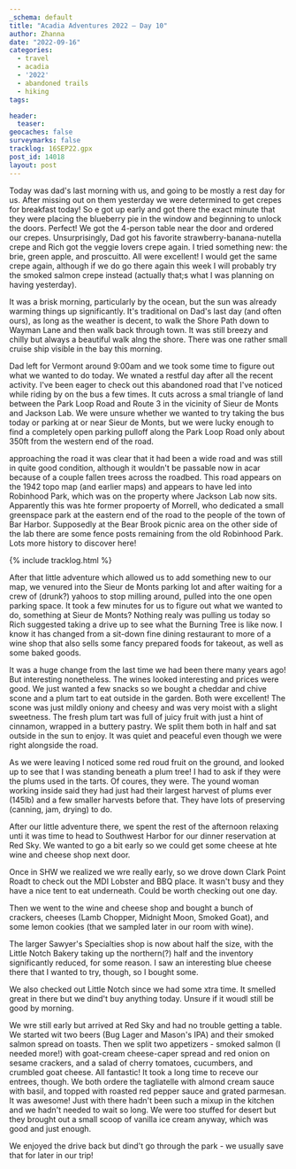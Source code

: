 ```yaml
---
_schema: default
title: "Acadia Adventures 2022 – Day 10"
author: Zhanna
date: "2022-09-16"
categories: 
  - travel
  - acadia
  - '2022'
  - abandoned trails
  - hiking
tags:

header:
  teaser:
geocaches: false
surveymarks: false
tracklog: 16SEP22.gpx
post_id: 14018
layout: post  
---
```


Today was dad's last morning with us, and going to be mostly a rest day for us. After missing out on them yesterday we were determined to get crepes for breakfast today! So e got up early and got there the exact minute that they were placing the blueberry pie in the window and beginning to unlock the doors. Perfect! We got the 4-person table near the door and ordered our crepes. Unsurprisingly, Dad got his favorite strawberry-banana-nutella crepe and Rich got the veggie lovers crepe again. I tried something new: the brie, green apple, and proscuitto. All were excellent! I would get the same crepe again, although if we do go there again this week I will probably try the smoked salmon crepe instead (actually that;s what I was planning on having yesterday).

It was a brisk morning, particularly by the ocean, but the sun was already warming things up significantly. It's traditional on Dad's last day (and often ours), as long as the weather is decent, to walk the Shore Path down to Wayman Lane and then walk back through town. It was still breezy and chilly but always a beautiful walk alng the shore. There was one rather small cruise ship visible in the bay this morning.

Dad left for Vermont around 9:00am and we took some time to figure out what we wanted to do today. We wnated a restful day after all the recent activity. I've been eager to check out this abandoned road that I've noticed while riding by on the bus a few times. It cuts across a smal triangle of land between the Park Loop Road and Route 3 in the vicinity of Sieur de Monts and Jackson Lab. We were unsure whether we wanted to try taking the bus today or parking at or near Sieur de Monts, but we were lucky enough to find a completely open parking pulloff along the Park Loop Road only about 350ft from the western end of the road. 

approaching the road it was clear that it had been a wide road and was still in quite good condition, although it wouldn't be passable now in acar because of a couple fallen trees across the roadbed. This road appears on the 1942 topo map (and earlier maps) and appears to have led into Robinhood Park, which was on the property where Jackson Lab now sits. Apparently this was hte former propoerty of Morrell, who dedicated a small greenspace park at the eastern end of the road to the people of the town of Bar Harbor. Supposedly at the Bear Brook picnic area on the other side of the lab there are some fence posts remaining from the old Robinhood Park. Lots more history to discover here!

{% include tracklog.html %}

After that little adventure which allowed us to add something new to our map, we venured into the Sieur de Monts parking lot and after waiting for a crew of (drunk?) yahoos to stop milling around, pulled into the one open parking space. It took a few minutes for us to figure out what we wanted to do, something at Sieur de Monts? Nothing realy was pulling us today so Rich suggested taking a drive up to see what the Burning Tree is like now. I know it has changed from a sit-down fine dining restaurant to more of a wine shop that also sells some fancy prepared foods for takeout, as well as some baked goods. 

It was a huge change from the last time we had been there many years ago! But interesting nonetheless. The wines looked interesting and prices were good. We just wanted a few snacks so we bought a cheddar and chive scone and a plum tart to eat outside in the garden. Both were excellent! The scone was just mildly oniony and cheesy and was very moist with a slight sweetness. The fresh plum tart was full of juicy fruit with just a hint of cinnamon, wrapped in a buttery pastry. We split them both in half and sat outside in the sun to enjoy. It was quiet and peaceful even though we were right alongside the road.

As we were leaving I noticed some red roud fruit on the ground, and looked up to see that I was standing beneath a plum tree! I had to ask if they were the plums used in the tarts. Of coures, they were. The yound woman working inside said they had just had their largest harvest of plums ever (145lb) and a few smaller harvests before that. They have lots of preserving (canning, jam, drying) to do.

After our little adventure there, we spent the rest of the afternoon relaxing unti it was time to head to Southwest Harbor for our dinner reservation at Red Sky. We wanted to go a bit early so we could get some cheese at hte wine and cheese shop next door.

Once in SHW we realized we wre really early, so we drove down Clark Point Roadt to check out the MDI Lobster and BBQ place. It wasn't busy and they have a nice tent to eat underneath. Could be worth checking out one day.

Then we went to the wine and cheese shop and bought a bunch of crackers, cheeses (Lamb Chopper, Midnight Moon, Smoked Goat), and some lemon cookies (that we sampled later in our room with wine). 

The larger Sawyer's Specialties shop is now about half the size, with the Little Notch Bakery taking up the northern(?) half and the inventory significantly reduced, for some reason. I saw an interesting blue cheese there that I wanted to try, though, so I bought some.

We also checked out Little Notch since we had some xtra time. It smelled great in there but we dind't buy anything today. Unsure if it woudl still be good by morning.

We wre still early but arrived at Red Sky and had no trouble getting a table. We started wit two beers (Bug Lager and Mason's IPA) and their smoked salmon spread on toasts. Then we split two appetizers - smoked salmon (I needed more!) with goat-cream cheese-caper spread and red onion on sesame crackers, and a salad of cherry tomatoes, cucumbers, and crumbled goat cheese. All fantastic! It took a long time to receve our entrees, though. We both ordere the tagliatelle with almond cream sauce with basil, and topped with roasted red pepper sauce and grated parmesan. It was awesome! Just with there hadn't been such a mixup in the kitchen and we hadn't needed to wait so long. We were too stuffed for desert but they brought out a small scoop of vanilla ice cream anyway, which was good and just enough.

We enjoyed the drive back but dind't go through the park - we usually save that for later in our trip!